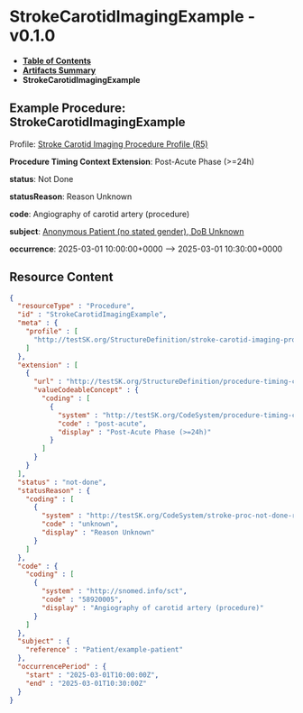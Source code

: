 # StrokeCarotidImagingExample - v0.1.0

* [**Table of Contents**](toc.md)
* [**Artifacts Summary**](artifacts.md)
* **StrokeCarotidImagingExample**

## Example Procedure: StrokeCarotidImagingExample

Profile: [Stroke Carotid Imaging Procedure Profile (R5)](StructureDefinition-stroke-carotid-imaging-procedure-profile.md)

**Procedure Timing Context Extension**: Post-Acute Phase (>=24h)

**status**: Not Done

**statusReason**: Reason Unknown

**code**: Angiography of carotid artery (procedure)

**subject**: [Anonymous Patient (no stated gender), DoB Unknown](Patient-example-patient.md)

**occurrence**: 2025-03-01 10:00:00+0000 --> 2025-03-01 10:30:00+0000



## Resource Content

```json
{
  "resourceType" : "Procedure",
  "id" : "StrokeCarotidImagingExample",
  "meta" : {
    "profile" : [
      "http://testSK.org/StructureDefinition/stroke-carotid-imaging-procedure-profile"
    ]
  },
  "extension" : [
    {
      "url" : "http://testSK.org/StructureDefinition/procedure-timing-context-ext",
      "valueCodeableConcept" : {
        "coding" : [
          {
            "system" : "http://testSK.org/CodeSystem/procedure-timing-context-cs",
            "code" : "post-acute",
            "display" : "Post-Acute Phase (>=24h)"
          }
        ]
      }
    }
  ],
  "status" : "not-done",
  "statusReason" : {
    "coding" : [
      {
        "system" : "http://testSK.org/CodeSystem/stroke-proc-not-done-reason-cs",
        "code" : "unknown",
        "display" : "Reason Unknown"
      }
    ]
  },
  "code" : {
    "coding" : [
      {
        "system" : "http://snomed.info/sct",
        "code" : "58920005",
        "display" : "Angiography of carotid artery (procedure)"
      }
    ]
  },
  "subject" : {
    "reference" : "Patient/example-patient"
  },
  "occurrencePeriod" : {
    "start" : "2025-03-01T10:00:00Z",
    "end" : "2025-03-01T10:30:00Z"
  }
}

```
